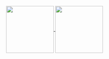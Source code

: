

<!--
**joao-pedro-rdo/joao-pedro-rdo** is a ✨ _special_ ✨ repository because its `README.md` (this file) appears on your GitHub profile.

Here are some ideas to get you started:

- 🔭 I’m currently working on ...
- 🌱 I’m currently learning ...
- 👯 I’m looking to collaborate on ...
- 🤔 I’m looking for help with ...
- 💬 Ask me about ...
- 📫 How to reach me: ...
- 😄 Pronouns: ...
- ⚡ Fun fact: ...
-->

<!--
**![Anurag's GitHub stats](https://github-readme-stats.vercel.app/api?username=joao-pedro-rdo&s&icons=true&theme=transparent&rank_icon=github)

![Top Langs](https://github-readme-stats.vercel.app/api/top-langs/?username=joao-pedro-rdo&layout=compact&theme=transparent)

-->
<a href="https://github.com/joao-pedro-rdo/github-readme-stats">
  <img height="130"" align="center" src="https://github-readme-stats.vercel.app/api?username=joao-pedro-rdo&s&icons=true&theme=transparent&rank_icon=github" />
</a>
<a href="https://github.com/anuraghazra/convoychat">
  <img height="130" align="center" src="https://github-readme-stats.vercel.app/api/top-langs/?username=joao-pedro-rdo&layout=compact&theme=transparent" />
</a>
